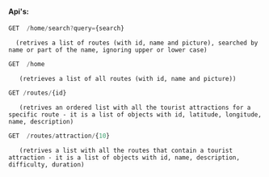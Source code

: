 #### Api's:

```javascript 
GET  /home/search?query={search} 
```

      (retrives a list of routes (with id, name and picture), searched by name or part of the name, ignoring upper or lower case)
```javascript       
GET  /home
```

       (retrieves a list of all routes (with id, name and picture))
```javascript
GET /routes/{id}
```

       (retrives an ordered list with all the tourist attractions for a specific route - it is a list of objects with id, latitude, longitude, name, description)
```javascript       
GET  /routes/attraction/{10}
```

       (retrives a list with all the routes that contain a tourist attraction - it is a list of objects with id, name, description, difficulty, duration)
